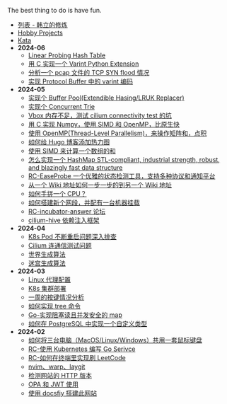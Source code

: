 The best thing to do is have fun.

- [列表 - 韩立的修炼](/)
- [Hobby Projects](/hobby_projects.md)
- [Kata](/kata.md)
- **2024-06**
  - [Linear Probing Hash Table](/2024/06/linear_probing_hash_table.md)
  - [用 C 实现一个 Varint Python Extension](/2024/06/c_py_extension_varint.md)
  - [分析一个 pcap 文件的 TCP SYN flood 情况](/2024/06/tcp_syn_flood.md)
  - [实现 Protocol Buffer 中的 varint 编码](/2024/06/protobuf_varints.md)
- **2024-05**
  - [实现个 Buffer Pool(Extendible Hasing/LRUK Replacer)](/2024/05/cmu15445_p1.md)
  - [实现个 Concurrent Trie](/2024/05/cmu15445_p0.md)
  - [Vbox 内存不足，测试 cilium connectivity test 的坑](/2024/05/vbox_cilium_low_memory.md)
  - [用 C 实现 Numpy，使用 SIMD 和 OpenMP，比原生快](/2024/05/custom_numpy.md)
  - [使用 OpenMP(Thread-Level Parallelism)，来操作矩阵和，点积](/2024/05/openMP.md)
  - [如何给 Hugo 博客添加热力图](/2024/05/hugo_heatmap.md)
  - [使用 SIMD 来计算一个数组的和](/2024/05/simd_instruction.md)
  - [怎么实现一个 HashMap STL-compliant, industrial strength, robust, and blazingly fast data structure](/2024/05/cpp_hashmap.md)
  - [RC-EaseProbe 一个优雅的状态检测工具，支持多种协议和通知平台](/2024/05/rc_easeprobe.md)
  - [从一个 Wiki 地址如何一步一步的到另一个 Wiki 地址](/2024/05/wiki_start_to_wiki_end.md)
  - [如何手搓一个 CPU？](/2024/05/cs61cpu.md)
  - [如何搭建新个网段，并配有一台机器挂载](/2024/05/new_nic_with_hub_switch.md)
  - [RC-incubator-answer 论坛](/2024/05/incubator-answer.md)
  - [cilium-hive 依赖注入框架](/2024/05/cilium_hive_di.md)
- **2024-04**
  - [K8s Pod 不断重启问题深入排查](/2024/04/k8s_pod_always_restart.md)
  - [Cilium 连通信测试问题](/2024/04/cilium_connectivity_test.md)
  - [世界生成算法](/2024/04/world_generation.md)
  - [迷宫生成算法](/2024/04/maze_generation_algorithm.md)
- **2024-03**
  - [Linux 代理配置](/2024/03/linux_proxy.md)
  - [K8s 集群部署](/2024/03/kubernetes_setup.md)
  - [一周的按键情况分析](/2024/03/keyboard-monitor.md)
  - [如何实现 tree 命令](/2024/03/tree_command.md)
  - [Go-实现阻塞读且并发安全的 map](/2024/03/go_sync_block_map.md)
  - [如何在 PostgreSQL 中实现一个自定义类型](/2024/03/pg_custom_data_type.md)
- **2024-02**
  - [如何将三台电脑（MacOS/Linux/Windows）共用一套鼠标键盘](/2024/02/share_keyboard_and_mouse.md)
  - [RC-使用 Kubernetes 编写 Go Serivce](/2024/02/go_service.md)
  - [RC-如何在终端里实现刷 LeetCode](/2024/02/leetgo.md)
  - [nvim、warp、laygit](/2024/02/nvim_warp_lazygit.md)
  - [检测网站的 HTTP 版本](/2024/02/website_http_version.md)
  - [OPA 和 JWT 使用](/2024/02/opa_jwt_example.md)
  - [使用 docsfiy 搭建此网站](/2024/02/docsify.md)
